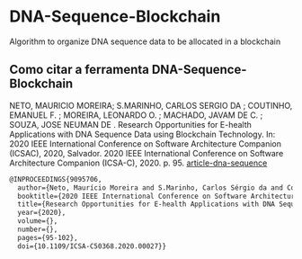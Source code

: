 # DNA-Sequence-Blockchain

Algorithm to organize DNA sequence data to be allocated in a blockchain

## Como citar a ferramenta DNA-Sequence-Blockchain


NETO, MAURICIO MOREIRA; S.MARINHO, CARLOS SERGIO DA ; COUTINHO, EMANUEL F. ; MOREIRA, LEONARDO O. ; MACHADO, JAVAM DE C. ; SOUZA, JOSE NEUMAN DE . Research Opportunities for E-health Applications with DNA Sequence Data using Blockchain Technology. In: 2020 IEEE International Conference on Software Architecture Companion (ICSAC), 2020, Salvador. 2020 IEEE International Conference on Software Architecture Companion (ICSA-C), 2020. p. 95.
[article-dna-sequence](https://ieeexplore.ieee.org/document/9095706)

```tex
@INPROCEEDINGS{9095706,
  author={Neto, Maurício Moreira and S.Marinho, Carlos Sérgio da and Coutinho, Emanuel F. and Moreira, Leonardo O. and Machado, Javam de C. and Souza, José Neuman de},
  booktitle={2020 IEEE International Conference on Software Architecture Companion (ICSA-C)}, 
  title={Research Opportunities for E-health Applications with DNA Sequence Data using Blockchain Technology}, 
  year={2020},
  volume={},
  number={},
  pages={95-102},
  doi={10.1109/ICSA-C50368.2020.00027}}
```
